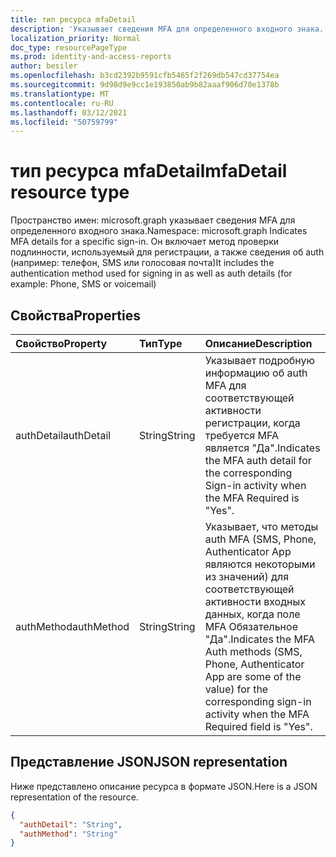 ```yaml
---
title: тип ресурса mfaDetail
description: 'Указывает сведения MFA для определенного входного знака. Он включает метод проверки подлинности, используемый для регистрации, а также сведения об auth (например: телефон, SMS или голосовая почта) '
localization_priority: Normal
doc_type: resourcePageType
ms.prod: identity-and-access-reports
author: besiler
ms.openlocfilehash: b3cd2392b9591cfb5465f2f269db547cd37754ea
ms.sourcegitcommit: 9d98d9e9cc1e193850ab9b82aaaf906d70e1378b
ms.translationtype: MT
ms.contentlocale: ru-RU
ms.lasthandoff: 03/12/2021
ms.locfileid: "50759799"
---
```

# <a name="mfadetail-resource-type"></a><span data-ttu-id="35e65-104">тип ресурса mfaDetail</span><span class="sxs-lookup"><span data-stu-id="35e65-104">mfaDetail resource type</span></span>

<span data-ttu-id="35e65-105">Пространство имен: microsoft.graph указывает сведения MFA для определенного входного знака.</span><span class="sxs-lookup"><span data-stu-id="35e65-105">Namespace: microsoft.graph Indicates MFA details for a specific sign-in.</span></span> <span data-ttu-id="35e65-106">Он включает метод проверки подлинности, используемый для регистрации, а также сведения об auth (например: телефон, SMS или голосовая почта)</span><span class="sxs-lookup"><span data-stu-id="35e65-106">It includes the authentication method used for signing in as well as auth details (for example: Phone, SMS or voicemail)</span></span>



## <a name="properties"></a><span data-ttu-id="35e65-107">Свойства</span><span class="sxs-lookup"><span data-stu-id="35e65-107">Properties</span></span>
| <span data-ttu-id="35e65-108">Свойство</span><span class="sxs-lookup"><span data-stu-id="35e65-108">Property</span></span>     | <span data-ttu-id="35e65-109">Тип</span><span class="sxs-lookup"><span data-stu-id="35e65-109">Type</span></span>   |<span data-ttu-id="35e65-110">Описание</span><span class="sxs-lookup"><span data-stu-id="35e65-110">Description</span></span>|
|:---------------|:--------|:----------|
|<span data-ttu-id="35e65-111">authDetail</span><span class="sxs-lookup"><span data-stu-id="35e65-111">authDetail</span></span>|<span data-ttu-id="35e65-112">String</span><span class="sxs-lookup"><span data-stu-id="35e65-112">String</span></span>|<span data-ttu-id="35e65-113">Указывает подробную информацию об auth MFA для соответствующей активности регистрации, когда требуется MFA является "Да".</span><span class="sxs-lookup"><span data-stu-id="35e65-113">Indicates the MFA auth detail for the corresponding Sign-in activity when the MFA Required is "Yes".</span></span>|
|<span data-ttu-id="35e65-114">authMethod</span><span class="sxs-lookup"><span data-stu-id="35e65-114">authMethod</span></span>|<span data-ttu-id="35e65-115">String</span><span class="sxs-lookup"><span data-stu-id="35e65-115">String</span></span>|<span data-ttu-id="35e65-116">Указывает, что методы auth MFA (SMS, Phone, Authenticator App являются некоторыми из значений) для соответствующей активности входных данных, когда поле MFA Обязательное "Да".</span><span class="sxs-lookup"><span data-stu-id="35e65-116">Indicates the MFA Auth methods (SMS, Phone, Authenticator App are some of the value) for the corresponding sign-in activity when the MFA Required field is "Yes".</span></span>|

## <a name="json-representation"></a><span data-ttu-id="35e65-117">Представление JSON</span><span class="sxs-lookup"><span data-stu-id="35e65-117">JSON representation</span></span>

<span data-ttu-id="35e65-118">Ниже представлено описание ресурса в формате JSON.</span><span class="sxs-lookup"><span data-stu-id="35e65-118">Here is a JSON representation of the resource.</span></span>

<!-- {
  "blockType": "resource",
  "optionalProperties": [

  ],
  "@odata.type": "microsoft.graph.mfaDetail"
}-->

```json
{
  "authDetail": "String",
  "authMethod": "String"
}

```

<!-- uuid: 8fcb5dbc-d5aa-4681-8e31-b001d5168d79
2015-10-25 14:57:30 UTC -->
<!-- {
  "type": "#page.annotation",
  "description": "mfaDetail resource",
  "keywords": "",
  "section": "documentation",
  "tocPath": ""
}-->


